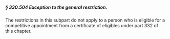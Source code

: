 ##### § 330.504 Exception to the general restriction. #####

The restrictions in this subpart do not apply to a person who is eligible for a competitive appointment from a certificate of eligibles under part 332 of this chapter.